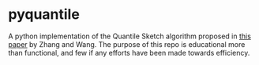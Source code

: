 # pyquantile
A python implementation of the Quantile Sketch algorithm proposed in [this paper](http://web.cs.ucla.edu/~weiwang/paper/SSDBM07_2.pdf) by Zhang and Wang. The purpose of this repo is educational more than functional, and few if any efforts have been made towards efficiency.
